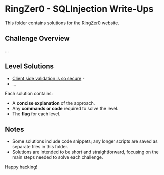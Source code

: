 # RingZer0 - SQLInjection Write-Ups

This folder contains solutions for the [RingZer0](https://ringzer0ctf.com/) website. 

## Challenge Overview
...

## Level Solutions
- [Client side validation is so secure](./Client%20side%20validation%20is%20so%20secure.md) - 
- ...

Each solution contains:
- A **concise explanation** of the approach.
- Any **commands or code** required to solve the level.
- The **flag** for each level.

## Notes
- Some solutions include code snippets; any longer scripts are saved as separate files in this folder.
- Solutions are intended to be short and straightforward, focusing on the main steps needed to solve each challenge.
  
Happy hacking!
